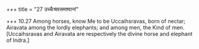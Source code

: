 +++
title = "27 उच्चैःश्रवसमश्वानां"

+++
10.27 Among horses, know Me to be Uccaihsravas, born of nectar; Airavata
among the lordly elephants; and among men, the Kind of men.
\[Uccaihsravas and Airavata are respectively the divine horse and
elephant of Indra.\]
